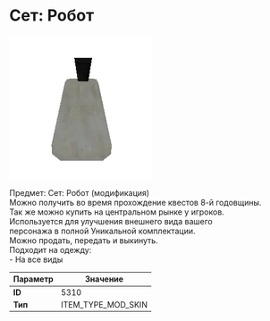# Сет: Робот

![Item Image](../img/5310.webp?raw=true)

Предмет: Сет: Робот (модификация)<br>Можно получить во время прохождение квестов 8-й годовщины.<br>Так же можно купить на центральном рынке у игроков.<br>Используется для улучшения внешнего вида вашего<br>персонажа в полной Уникальной комплектации.<br>Можно продать, передать и выкинуть.<br>Подходит на одежду: <br>- На все виды<br>


| Параметр | Значение |
|----------|----------|
| **ID** | 5310 |
| **Тип** | ITEM_TYPE_MOD_SKIN |

